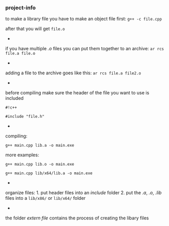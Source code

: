 ### project-info ###

to make a library file you have to make an object file first: ```g++ -c file.cpp```

  

after that you will get ```file.o```

-

if you have multiple *.o* files you can put them together to an archive: ```ar rcs file.a file.o```

-

adding a file to the archive goes like this: ```ar rcs file.a file2.o```

-

before compiling make sure the header of the file you want to use is included

```
#!c++
	
#include "file.h"
```

-

compiling:

```
g++ main.cpp lib.a -o main.exe
```
	
more examples:
	
```
g++ main.cpp lib.o -o main.exe

g++ main.cpp lib/x64/lib.a -o main.exe
```

-

organize files:
	1. put header files into an *include* folder
	2. put the *.a*, *.o*, *.lib* files into a ```lib/x86/``` or ```lib/x64/``` folder

-

the folder *extern file* contains the process of creating the libary files